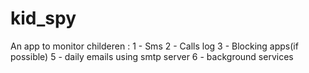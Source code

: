 # kid_spy

An app to monitor childeren :
1 - Sms 
2 - Calls log
3 - Blocking apps(if possible)
5 - daily emails using smtp server
6 - background services
